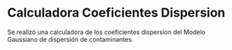 # Calculadora Coeficientes Dispersion
Se realizó una calculadora de los coeficientes dispersion del Modelo Gaussiano de dispersión de contaminantes.
